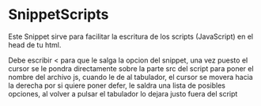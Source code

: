 # SnippetScripts
Este Snippet sirve para facilitar la escritura de los scripts (JavaScript) en el head de tu html.

Debe escribir < para que le salga la opcion del snippet, una vez puesto el cursor se le pondra directamente sobre la parte src del script para poner el nombre del archivo js, cuando le de al tabulador, el cursor se movera hacia la derecha por si quiere poner defer, le saldra una lista de posibles opciones, al volver a pulsar el tabulador lo dejara justo fuera del script


